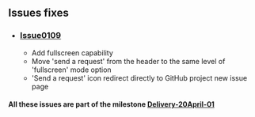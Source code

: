## Issues fixes

- ### [Issue0109](https://github.com/expertasolutions/VstsDashboard/Delivery-20April-01/issues/109)
  - Add fullscreen capability
  - Move 'send a request' from the header to the same level of 'fullscreen' mode option
  - 'Send a request' icon redirect directly to GitHub project new issue page

#### All these issues are part of the milestone [Delivery-20April-01](https://github.com/expertasolutions/VstsDashboard/milestone/2)
